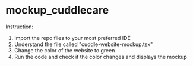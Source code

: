 # mockup_cuddlecare
Instruction: 
1. Import the repo files to your most preferred IDE
2. Understand the file called "cuddle-website-mockup.tsx"
2. Change the color of the website to green
3. Run the code and check if the color changes and displays the mockup 

